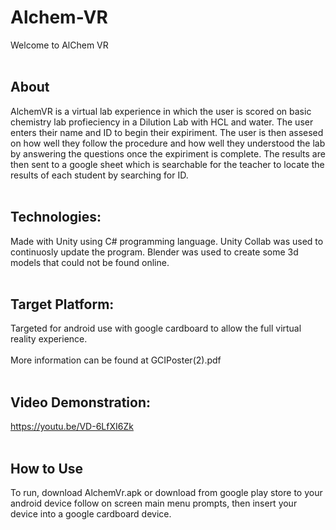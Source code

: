 # Alchem-VR
Welcome to AlChem VR
<br/> <br/>
## About
AlchemVR is a virtual lab experience in which the user is scored on basic chemistry lab profieciency in a Dilution Lab with HCL and water. The user enters their name and ID to begin their expiriment. The user is then assesed on how well they follow the procedure and how well they understood the lab by answering the questions once the expiriment is complete. The results are then sent to a google sheet which is searchable for the teacher to locate the results of each student by searching for ID.
<br/><br/>
## Technologies:
Made with Unity using C# programming language. Unity Collab was used to continuosly update the program. Blender was used to create some 3d models that could not be found online. 
<br/><br/>
## Target Platform:
Targeted for android use with google cardboard to allow the full virtual reality experience. 
<br/>
<br/>
More information can be found at GCIPoster(2).pdf 
<br/>
<br/>
## Video Demonstration:
https://youtu.be/VD-6LfXI6Zk
<br/> <br/>
## How to Use
To run, download AlchemVr.apk or download from google play store to your android device follow on screen main menu prompts, then insert your device into a google cardboard device. 

